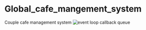 # Global_cafe_mangement_system
Couple cafe management system 
![event loop callback queue](https://cdn.hashnode.com/res/hashnode/image/upload/v1719864235522/16b1aeb0-886a-41ac-8699-80bee31c4220.png )
